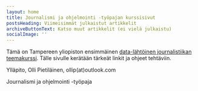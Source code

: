 ```yaml
---
layout: home
title: Journalismi ja ohjelmointi -työpajan kurssisivut
postsHeading: Viimeisimmät julkaistut artikkelit
archiveButtonText: Katso muut artikkelit (ei vielä julkaistu)
socialImage: ''
---
```

Tämä on Tampereen yliopiston ensimmäinen [data-lähtöinen journalistiikan teemakurssi](people.uta.fi/~op98563/). Tälle sivulle kerätään tärkeät linkit ja ohjeet tehtäviin. 

Ylläpito, Olli Pietiläinen, ollip(at)outlook.com

Journalismi ja ohjelmointi -työpaja
